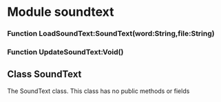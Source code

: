 # Module soundtext

<a name=".LoadSoundText"></a>
### Function LoadSoundText:SoundText(word:String,file:String)

<a name=".UpdateSoundText"></a>
### Function UpdateSoundText:Void()

## Class SoundText

The SoundText class. This class has no public methods or fields

